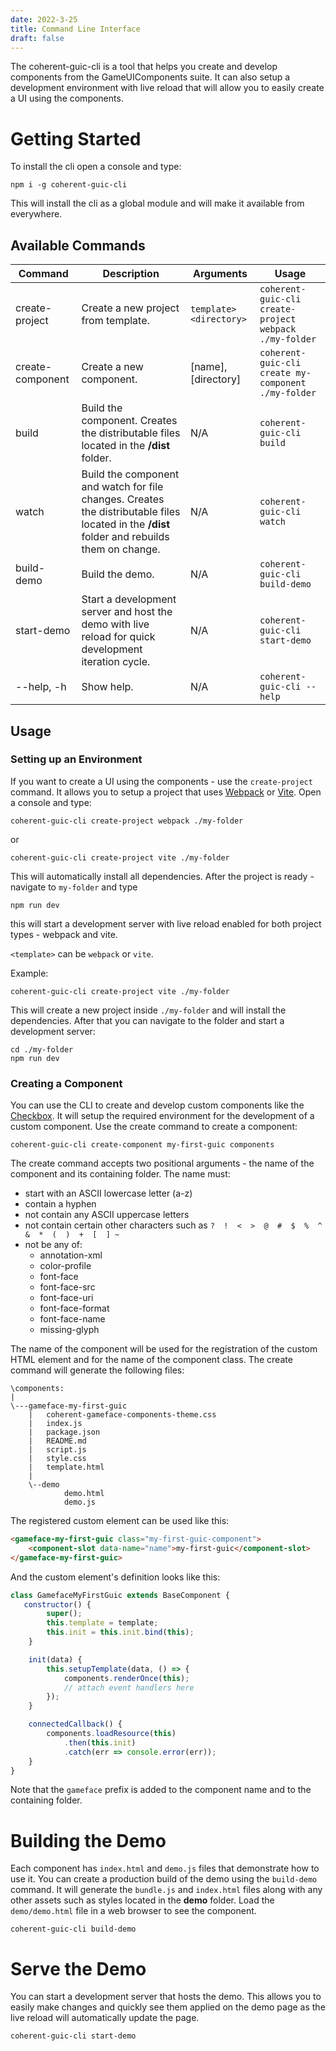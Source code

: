 ```yaml
---
date: 2022-3-25
title: Command Line Interface
draft: false
---
```


<!--Copyright (c) Coherent Labs AD. All rights reserved. -->
The coherent-guic-cli is a tool that helps you create and develop components from the GameUIComponents suite. It can also setup a development environment with live reload that will allow you to easily create a UI using the components.

# Getting Started

To install the cli open a console and type:

```
npm i -g coherent-guic-cli
```

This will install the cli as a global module and will make it available from everywhere.

## Available Commands

|Command   |Description   |Arguments   |Usage   |
|---|---|---|---|
|create-project               |Create a new project from template.                 | `template>` `<directory>`|`coherent-guic-cli create-project webpack ./my-folder`|
|create-component |          Create a new component. | [name], [directory]| `coherent-guic-cli create my-component ./my-folder`|
|build | Build the component. Creates the distributable files located in the **/dist** folder. |  N/A     | `coherent-guic-cli build`|
|watch | Build the component and watch for file changes. Creates the distributable files located in the **/dist** folder and rebuilds them on change. | N/A |`coherent-guic-cli watch`|
|build-demo|     Build the demo. | N/A |`coherent-guic-cli build-demo`|
|start-demo |      Start a development server and host the demo with live reload for quick development iteration cycle. | N/A |`coherent-guic-cli start-demo`|
|--help, -h|      Show help. | N/A | `coherent-guic-cli --help`|

## Usage

### Setting up an Environment

If you want to create a UI using the components - use the `create-project` command. It allows you to setup a project that uses [Webpack](https://webpack.js.org/) or [Vite](https://vitejs.dev/). Open a console and type:

```
coherent-guic-cli create-project webpack ./my-folder
```

or

```
coherent-guic-cli create-project vite ./my-folder
```

This will automatically install all dependencies. After the project is ready - navigate to `my-folder` and type

```
npm run dev
```

this will start a development server with live reload enabled for both project types - webpack and vite.

`<template>` can be `webpack` or `vite`.

Example:

```
coherent-guic-cli create-project vite ./my-folder
```

This will create a new project inside `./my-folder` and will install the dependencies. After that you can navigate to the folder and start a development server:

```
cd ./my-folder
npm run dev
```

### Creating a Component

You can use the CLI to create and develop custom components like the [Checkbox](https://coherentlabs.github.io/GameUIComponents/en/examples/checkbox/). It will setup the required environment for the development of a custom component. Use the create command to create a component:

```
coherent-guic-cli create-component my-first-guic components
```

The create command accepts two positional arguments - the name of the component and its containing folder.
The name must:

- start with an ASCII lowercase letter (a-z)
- contain a hyphen
- not contain any ASCII uppercase letters
- not contain certain other characters such as `?  !  <  >  @  #  $  %  ^  &  *  (  )  +  [  ] ~`
- not be any of:
    - annotation-xml
    - color-profile
    - font-face
    - font-face-src
    - font-face-uri
    - font-face-format
    - font-face-name
    - missing-glyph
 
 The name of the component will be used for the registration of the custom HTML element and for the name of the component class. The create command will generate the following files:

```
\components:
|
\---gameface-my-first-guic
    |   coherent-gameface-components-theme.css
    |   index.js
    |   package.json
    |   README.md
    |   script.js
    |   style.css
    |   template.html
    |
    \--demo
            demo.html
            demo.js
```

The registered custom element can be used like this:

```html
<gameface-my-first-guic class="my-first-guic-component">
    <component-slot data-name="name">my-first-guic</component-slot>
</gameface-my-first-guic>
```

And the custom element's definition looks like this:

```js
class GamefaceMyFirstGuic extends BaseComponent {
   constructor() {
        super();
        this.template = template;
        this.init = this.init.bind(this);
    }

    init(data) {
        this.setupTemplate(data, () => {
            components.renderOnce(this);
            // attach event handlers here
        });
    }

    connectedCallback() {
        components.loadResource(this)
            .then(this.init)
            .catch(err => console.error(err));
    }
}
```

Note that the `gameface` prefix is added to the component name and to the containing folder.


# Building the Demo

Each component has `index.html` and `demo.js` files that demonstrate how to use it. You can create a production build of the demo using the `build-demo` command. It will generate the `bundle.js` and `index.html` files along with any other assets such as styles located in the **demo** folder. Load the `demo/demo.html` file in a web browser to see the component.

```
coherent-guic-cli build-demo
```

# Serve the Demo

You can start a development server that hosts the demo. This allows you to easily make changes and quickly see them applied on the demo page as the live reload will automatically update the page.

```
coherent-guic-cli start-demo
```